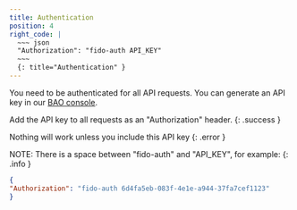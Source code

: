 ```yaml
---
title: Authentication
position: 4
right_code: |
  ~~~ json
  "Authorization": "fido-auth API_KEY"
  ~~~
  {: title="Authentication" }
---
```


You need to be authenticated for all API requests. You can generate an API key
in our [BAO console](https://console.baosec.com).

Add the API key to all requests as an "Authorization" header.
{: .success }

Nothing will work unless you include this API key
{: .error }

NOTE: There is a space between "fido-auth" and "API_KEY", for example:
{: .info }

~~~ json
{
"Authorization": "fido-auth 6d4fa5eb-083f-4e1e-a944-37fa7cef1123"
}
~~~
